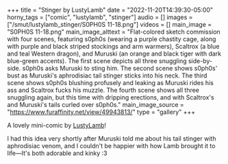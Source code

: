 +++
title = "Stinger by LustyLamb"
date = "2022-11-20T14:39:30-05:00"
horny_tags = ["comic", "lustylamb", "stinger"]
audio = []
images = ["/smut/lustylamb_stinger/S0PH0S 11-18.png"]
videos = []
main_image = "S0PH0S 11-18.png"
main_image_alttext = "Flat-colored sketch commission with four scenes, featuring s0ph0s (wearing a purple chastity cage, along with purple and black striped stockings and arm warmers), Scaltrox (a blue and teal Western dragon), and Muruski (an orange and black tiger with dark blue-green accents).  The first scene depicts all three snuggling side-by-side.  s0ph0s asks Muruski to sting him.  The second scene shows s0ph0s' bust as Muruski's aphrodisiac tail stinger sticks into his neck.  The third scene shows s0ph0s blushing profusely and leaking as Muruski rides his ass and Scaltrox fucks his muzzle.  The fourth scene shows all three snuggling again, but this time with dripping erections, and with Scaltrox's and Muruski's tails curled over s0ph0s."
main_image_source = "https://www.furaffinity.net/view/49943813/"
type = "gallery"
+++

A lovely mini-comic by [LustyLamb](https://www.furaffinity.net/user/lustylamb)!<!--more-->

I had this idea very shortly after Muruski told me about his tail stinger with aphrodisiac venom, and I couldn't be happier with how Lamb brought it to life—It's both adorable and kinky :3
